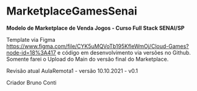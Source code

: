# MarketplaceGamesSenai
****Modelo de Marketplace de Venda Jogos - Curso Full Stack SENAI/SP****

Template via Figma https://www.figma.com/file/CYK5uMQVoTb195KfleWmOj/Cloud-Games?node-id=18%3A417 e código em desenvolvimento via versões no Github.
Somente farei o Upload do Main do versão final do Marketplace.

Revisão atual
AulaRemota1 - versão 10.10.2021 - v0.1

Criador Bruno Conti
